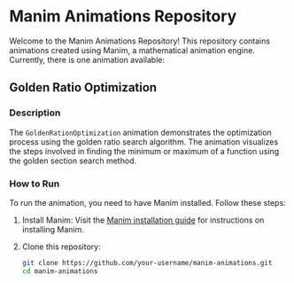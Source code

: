 # Manim Animations Repository

Welcome to the Manim Animations Repository! This repository contains animations created using Manim, a mathematical animation engine. Currently, there is one animation available:

## Golden Ratio Optimization

### Description
The `GoldenRationOptimization` animation demonstrates the optimization process using the golden ratio search algorithm. The animation visualizes the steps involved in finding the minimum or maximum of a function using the golden section search method.

### How to Run
To run the animation, you need to have Manim installed. Follow these steps:

1. Install Manim: Visit the [Manim installation guide](https://docs.manim.community/en/stable/installation.html) for instructions on installing Manim.
   
2. Clone this repository:
   ```bash
   git clone https://github.com/your-username/manim-animations.git
   cd manim-animations
